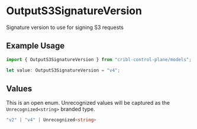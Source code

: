 # OutputS3SignatureVersion

Signature version to use for signing S3 requests

## Example Usage

```typescript
import { OutputS3SignatureVersion } from "cribl-control-plane/models";

let value: OutputS3SignatureVersion = "v4";
```

## Values

This is an open enum. Unrecognized values will be captured as the `Unrecognized<string>` branded type.

```typescript
"v2" | "v4" | Unrecognized<string>
```